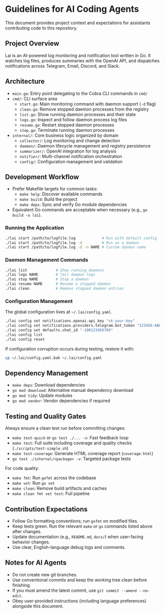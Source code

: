 # Guidelines for AI Coding Agents

This document provides project context and expectations for assistants contributing code to this repository.

## Project Overview

Lai is an AI-powered log monitoring and notification tool written in Go. It watches log files, produces summaries with the OpenAI API, and dispatches notifications across Telegram, Email, Discord, and Slack.

## Architecture

- `main.go`: Entry point delegating to the Cobra CLI commands in `cmd/`
- `cmd/`: CLI surface area
  - `start.go`: Main monitoring command with daemon support (`-d` flag)
  - `clean.go`: Remove stopped daemon processes from the registry
  - `list.go`: Show running daemon processes and their state
  - `logs.go`: Inspect and follow daemon process log files
  - `resume.go`: Restart stopped daemon processes
  - `stop.go`: Terminate running daemon processes
- `internal/`: Core business logic organized by domain
  - `collector/`: Log monitoring and change detection
  - `daemon/`: Daemon lifecycle management and registry persistence
  - `summarizer/`: OpenAI integration for log analysis
  - `notifier/`: Multi-channel notification orchestration
  - `config/`: Configuration management and validation

## Development Workflow

- Prefer Makefile targets for common tasks:
  - `make help`: Discover available commands
  - `make build`: Build the project
  - `make deps`: Sync and verify Go module dependencies
- Equivalent Go commands are acceptable when necessary (e.g., `go build -o lai`).

### Running the Application

```bash
./lai start /path/to/logfile.log            # Run with default config
./lai start /path/to/logfile.log -d         # Run as a daemon
./lai start /path/to/logfile.log -d -n NAME # Custom daemon name
```

### Daemon Management Commands

```bash
./lai list             # Show running daemons
./lai logs NAME        # Tail daemon logs
./lai stop NAME        # Stop a daemon
./lai resume NAME      # Resume a stopped daemon
./lai clean            # Remove stopped daemon entries
```

### Configuration Management

The global configuration lives at `~/.lai/config.yaml`.

```bash
./lai config set notifications.openai.api_key "sk-your-key"
./lai config set notifications.providers.telegram.bot_token "123456:ABC-DEF"
./lai config set defaults.chat_id "-100123456789"
./lai config list
./lai config reset
```

If configuration corruption occurs during testing, restore it with:

```bash
cp ~/.lai/config.yaml.bak ~/.lai/config.yaml
```

## Dependency Management

- `make deps`: Download dependencies
- `go mod download`: Alternative manual dependency download
- `go mod tidy`: Update modules
- `go mod vendor`: Vendor dependencies if required

## Testing and Quality Gates

Always ensure a clean test run before committing changes:

- `make test-quick` or `go test ./... -v`: Fast feedback loop
- `make test`: Full suite including coverage and quality checks (`./scripts/test-simple.sh`)
- `make test-coverage`: Generate HTML coverage report (`coverage.html`)
- `go test ./internal/<package> -v`: Targeted package tests

For code quality:

- `make fmt`: Run `gofmt` across the codebase
- `make vet`: Run `go vet`
- `make clean`: Remove build artifacts and caches
- `make clean fmt vet test`: Full pipeline

## Contribution Expectations

- Follow Go formatting conventions; run `gofmt` on modified files.
- Keep tests green. Run the relevant `make` or `go` commands listed above after changes.
- Update documentation (e.g., `README.md`, `docs/`) when user-facing behavior changes.
- Use clear, English-language debug logs and comments.

## Notes for AI Agents

- Do not create new git branches.
- Use conventional commits and keep the working tree clean before finishing.
- If you must amend the latest commit, use `git commit --amend --no-edit`.
- Obey user-provided instructions (including language preferences) alongside this document.
